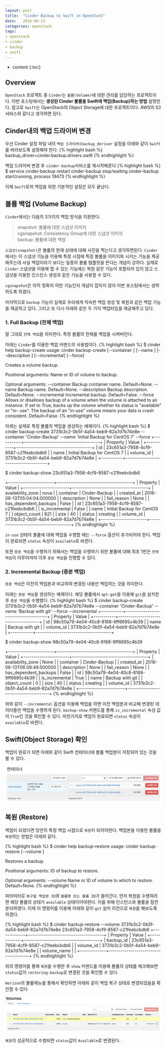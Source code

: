 ```yaml
---
layout: post
title:  "Cinder Backup to Swift in OpenStack"
date:   2016-06-13
categories: openstack
tags:
- openstack
- cinder
- backup
- swift
---
```


* content
{:toc}

## Overview
`OpenStack` 프로젝트 중 `Cinder`는 `볼륨(Volume)`에 대한 관리를 담당하는 프로젝트이다. 이번 포스팅에서는 **생성된 Cinder 볼륨을 Swift에 백업(Backup)하는 방법** 설명한다. 참고로 `Swift`는 OpenStack의 Object Storage에 대한 프로젝트이다. AWS의 S3 서비스와 같다고 생각하면 된다.

## Cinder내의 백업 드라이버 변경
우선 Cinder 설정 파일 내의 `백업 드라이버(backup_deriver` 설정을 아래와 같이 `Swift`를 바라보도록 설정해야 한다.
{% highlight bash %}
backup_driver=cinder.backup.drivers.swift
{% endhighlight %}

백업 드라이버 변경 후 `cinder-backup`서비스를 재시작해준다
{% highlight bash %}
$ service cinder-backup restart
cinder-backup stop/waiting
cinder-backup start/running, process 19473
{% endhighlight %}

이제 `Swift`로의 백업을 위한 기본적인 설정은 모두 끝났다.

## 볼륨 백업 (Volume Backup)
`Cinder`에서는 다음의 3가지의 백업 방식을 지원한다.

> snapshot: 볼륨에 대한 스냅샷 이미지<br/>
> cgsnapshot: Consistency Group에 대한 스냅샷 이미지<br/>
> backup: 볼륨에 대한 백업

`스냅샷(snapshot)`은 볼륨의 현재 상태에 대해 사진을 찍는다고 생각하면된다. `Cinder`에서는 이 스냅샷 기능을 이용해 특정 시점에 특정 볼륨을 이미지화 시키는 기능을 제공해주는데 사실 백업이라기 보다는 일종의 볼륨 템플릿을 뜬다는 개념이 강하다. 실제로 `Cinder` 스냅샷을 이용해 할 수 있는 기능에는 복원 같은 기능이 포함되어 있지 않고 스냅샷을 이용한 인스턴스 생성과 같은 기능을 사용할 수 있다.

`cgsnapshot`은 아직 정확히 어떤 기능인지 개념이 잡히지 않아 이번 포스팅에서는 생략하도록 하겠다.

마지막으로 `backup` 기능이 실제로 우리에게 익숙한 백업 생성 및 복원과 같은 백업 기능을 제공하고 있다. 그리고 또 다시 아래와 같은 두 가지 백업타입을 제공해주고 있다. 

### 1. Full Backup (전체 백업)
말 그대로 `전체 백업`을 의미한다. 특정 볼륨의 전체를 백업을 시켜버린다.

아래는 `Cinder`를 이용한 백업 커맨드의 사용법이다.
{% highlight bash %}
$ cinder help backup-create
usage: cinder backup-create [--container <container>] [--name <name>]
                            [--description <description>] [--incremental]
                            [--force]
                            <volume>

Creates a volume backup.

Positional arguments:
  <volume>              Name or ID of volume to backup.

Optional arguments:
  --container <container>
                        Backup container name. Default=None.
  --name <name>         Backup name. Default=None.
  --description <description>
                        Backup description. Default=None.
  --incremental         Incremental backup. Default=False.
  --force               Allows or disallows backup of a volume when the volume
                        is attached to an instance. If set to True, backs up
                        the volume whether its status is "available" or "in-
                        use". The backup of an "in-use" volume means your data
                        is crash consistent. Default=False.
{% endhighlight %}

아래는 실제로 특정 볼륨의 백업을 생성하는 예제이다. 
{% highlight bash %}
$ cinder backup-create 3731b3c2-0b5f-4a54-beb9-82a7d7b74e8e --container 'Cinder-Backup' --name 'Initial Backup for CentOS 7' --force
+-----------+--------------------------------------+
|  Property |                Value                 |
+-----------+--------------------------------------+
|     id    | 23c651a3-7958-4cf9-8587-c21feebcbdb6 |
|    name   |     Initial Backup for CentOS 7      |
| volume_id | 3731b3c2-0b5f-4a54-beb9-82a7d7b74e8e |
+-----------+--------------------------------------+

$ cinder backup-show 23c651a3-7958-4cf9-8587-c21feebcbdb6
  
+-----------------------+--------------------------------------+
|        Property       |                Value                 |
+-----------------------+--------------------------------------+
|   availability_zone   |                 nova                 |
|       container       |            Cinder-Backup             |
|       created_at      |      2016-06-13T05:04:04.000000      |
|      description      |                 None                 |
|      fail_reason      |                 None                 |
| has_dependent_backups |                False                 |
|           id          | 23c651a3-7958-4cf9-8587-c21feebcbdb6 |
|     is_incremental    |                False                 |
|          name         |     Initial Backup for CentOS 7      |
|      object_count     |                 821                  |
|          size         |                  40                  |
|         status        |               creating               |
|       volume_id       | 3731b3c2-0b5f-4a54-beb9-82a7d7b74e8e |
+-----------------------+--------------------------------------+
{% endhighlight %}

`in-use` 상태의 볼륨에 대해 백업을 수행할 때는 `--force` 옵션이 추가되어야 한다.
백업이 완료되면 `status` 속성이 `available`로 바뀐다.

또한 `증분 백업`을 수행하기 위해서는 백업을 수행하기 위한 볼륨에 대해 최초 1번은 `전체 백업`이 이루어져야 이후 `증분 백업`을 진행할 수 있다.

### 2. Incremental Backup (증분 백업)
`증분 백업`은 이전의 백업본과 비교하여 변경된 내용만 백업하는 것을 의미한다.

아래는 `증분 백업`을 생성하는 예제이다.
해당 볼륨에서 `apt-get`을 이용해 `git`을 설치한 후 `증분 백업`을 수행했다.
{% highlight bash %}
$ cinder backup-create 3731b3c2-0b5f-4a54-beb9-82a7d7b74e8e --container 'Cinder-Backup' --name 'Backup with git' --force --incremental
+-----------+--------------------------------------+
|  Property |                Value                 |
+-----------+--------------------------------------+
|     id    | 98c50a79-4e04-40c8-8168-9ff6695c4b39 |
|    name   |           Backup with git            |
| volume_id | 3731b3c2-0b5f-4a54-beb9-82a7d7b74e8e |
+-----------+--------------------------------------+

$ cinder backup-show 98c50a79-4e04-40c8-8168-9ff6695c4b39

+-----------------------+--------------------------------------+
|        Property       |                Value                 |
+-----------------------+--------------------------------------+
|   availability_zone   |                 None                 |
|       container       |            Cinder-Backup             |
|       created_at      |      2016-06-13T06:09:49.000000      |
|      description      |                 None                 |
|      fail_reason      |                 None                 |
| has_dependent_backups |                False                 |
|           id          | 98c50a79-4e04-40c8-8168-9ff6695c4b39 |
|     is_incremental    |                 True                 |
|          name         |           Backup with git            |
|      object_count     |                  0                   |
|          size         |                  40                  |
|         status        |               creating               |
|       volume_id       | 3731b3c2-0b5f-4a54-beb9-82a7d7b74e8e |
+-----------------------+--------------------------------------+
{% endhighlight %}

위와 같이 `--incremental` 옵션을 이용해 백업을 하면 이전 백업분과 비교해 변경된 데이터들만 백업을 수행하게 된다.
`backup-show` 커맨드를 통해 `is_incremental` 속성 값이 `True`인 것을 확인할 수 있다. 
마찬가지로 백업이 완료되면 `status` 속성이 `available`로 바뀐다.

## Swift(Object Storage) 확인

백업이 완료가 되면 아래와 같이 Swift 컨테이너에 볼륨 백업본이 저장되어 있는 것을 볼 수 있다.

![Volume Backup to Swift](/static/post_image/openstack_cinder_backup_to_swift.png)

## 복원 (Restore)

백업이 되었다면 당연히 특정 백업 시점으로 `복원`이 되어야한다. 백업본을 이용한 볼륨을 `복원`하는 방법은 아래와 같다.

{% highlight bash %}
$ cinder help backup-restore
usage: cinder backup-restore [--volume <volume>] <backup>

Restores a backup.

Positional arguments:
  <backup>           ID of backup to restore.

Optional arguments:
  --volume <volume>  Name or ID of volume to which to restore. Default=None.
{% endhighlight %}

파라미터로 `복구할 백업본 ID`와 `볼륨명 또는 볼륨 ID`가 들어간다.
먼저 복원을 수행하려면 해당 볼륨의 상태가 `available` 상태이어야한다. 이를 위해 인스턴스와 볼륨을 잠깐 분리하였다. 
이제 이 명령어를 이용해 아래와 같이 `git` 설치 이전으로 `복원`을 해보도록 하겠다. 

{% highlight bash %}
$ cinder backup-restore --volume 3731b3c2-0b5f-4a54-beb9-82a7d7b74e8e 23c651a3-7958-4cf9-8587-c21feebcbdb6
+-------------+--------------------------------------+
|   Property  |                Value                 |
+-------------+--------------------------------------+
|  backup_id  | 23c651a3-7958-4cf9-8587-c21feebcbdb6 |
|  volume_id  | 3731b3c2-0b5f-4a54-beb9-82a7d7b74e8e |
| volume_name |                                      |
+-------------+--------------------------------------+
{% endhighlight %}

위의 명령어를 통해 `복원`을 수행한 후 `show` 커맨드를 이용해 볼륨의 상태를 체크해보면 `status`값이 `restoring-backup`로 변경된 것을 확인할 수 있다.

`Horizon`의 볼륨메뉴를 통해서 확인하면 아래와 같이 백업 복구 상태로 변경되었음을 확인할 수 있다 

![Volume Restoring](/static/post_image/openstack_cinder_volume_restore.png)

`복원`이 성공적으로 수행되면 `status`값이 `Available`로 변경된다.
